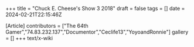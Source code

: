 +++
title = "Chuck E. Cheese's Show 3 2018"
draft = false
tags = []
date = 2024-02-21T22:15:46Z

[Article]
contributors = ["The 64th Gamer","74.83.232.137","Documentor","Ceclife13","YoyoandRonnie"]
gallery = []
+++
text/x-wiki